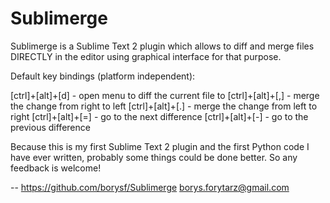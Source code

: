 Sublimerge
==========

Sublimerge is a Sublime Text 2 plugin which allows to diff and merge files DIRECTLY in the editor using graphical interface for that purpose.

Default key bindings (platform independent):

[ctrl]+[alt]+[d] - open menu to diff the current file to
[ctrl]+[alt]+[,] - merge the change from right to left
[ctrl]+[alt]+[.] - merge the change from left to right
[ctrl]+[alt]+[=] - go to the next difference
[ctrl]+[alt]+[-] - go to the previous difference

Because this is my first Sublime Text 2 plugin and the first Python code I have ever written, probably some things could be done
better. So any feedback is welcome!

--
https://github.com/borysf/Sublimerge
borys.forytarz@gmail.com